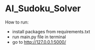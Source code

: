 # AI_Sudoku_Solver

How to run:

- install packages from requirements.txt
- run main.py file in terminal
- go to http://127.0.0.1:5000/
 
